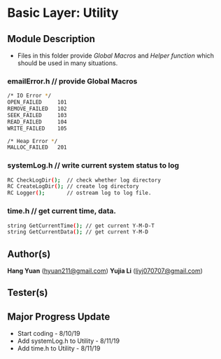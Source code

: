 # Basic Layer: Utility
## Module Description
* Files in this folder provide *Global Macros* and *Helper function* which should be used in many situations.

### emailError.h    // provide Global Macros
```sh
/* IO Error */
OPEN_FAILED     101
REMOVE_FAILED   102
SEEK_FAILED     103
READ_FAILED     104
WRITE_FAILED    105

/* Heap Error */
MALLOC_FAILED   201
```

### systemLog.h     // write current system status to log
```sh
RC CheckLogDir();  // check whether log directory
RC CreateLogDir(); // create log directory
RC Logger();       // ostream log to log file.
```

### time.h          // get current time, data.
```sh
string GetCurrentTime(); // get current Y-M-D-T
string GetCurrentData(); // get current Y-M-D
```

## Author(s)
**Hang Yuan** (hyuan211@gmail.com)
**Yujia Li** (liyj070707@gmail.com)

## Tester(s)


## Major Progress Update  
* Start coding               - 8/10/19  
* Add systemLog.h to Utility - 8/11/19
* Add time.h to Utility      - 8/11/19
